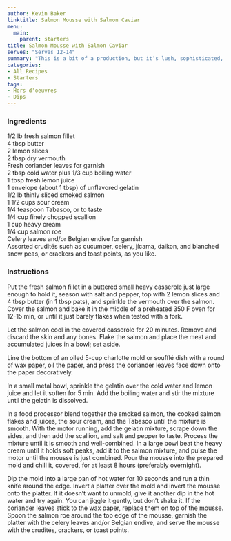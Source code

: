 ```yaml
---
author: Kevin Baker
linktitle: Salmon Mousse with Salmon Caviar
menu:
  main:
    parent: starters
title: Salmon Mousse with Salmon Caviar
serves: "Serves 12-14"
summary: "This is a bit of a production, but it’s lush, sophisticated, and makes a gorgeous center-piece for an hors d’oeuvre table at a special occasion. "
categories:
- All Recipes
- Starters
tags: 
- Hors d'oeuvres 
- Dips
---
```

### Ingredients

<div class="ingredient-list">

1/2 lb fresh salmon fillet  
4 tbsp butter  
2 lemon slices  
2 tbsp dry vermouth  
Fresh coriander leaves for garnish  
2 tbsp cold water plus 1/3 cup boiling water  
1 tbsp fresh lemon juice  
1 envelope (about 1 tbsp) of unflavored gelatin  
1/2 lb thinly sliced smoked salmon  
1 1/2 cups sour cream  
1/4 teaspoon Tabasco, or to taste  
1/4 cup finely chopped scallion  
1 cup heavy cream  
1/4 cup salmon roe  
Celery leaves and/or Belgian endive for garnish  
Assorted crudités such as cucumber, celery, jícama, daikon, and blanched snow peas, or crackers and toast points, as you like.  

</div>

### Instructions

Put the fresh salmon fillet in a buttered small heavy casserole just large enough to hold it, season with salt and pepper, top with 2 lemon slices and 4 tbsp butter (in 1 tbsp pats), and sprinkle the vermouth over the salmon. Cover the salmon and bake it in the middle of a preheated 350 F oven for 12-15 min, or until it just barely flakes when tested with a fork.

Let the salmon cool in the covered casserole for 20 minutes.  Remove and discard the skin and any bones. Flake the salmon and place the meat and accumulated juices in a bowl; set aside.

Line the bottom of an oiled 5-cup charlotte mold or soufflé dish with a round of wax paper, oil the paper, and press the coriander leaves face down onto the paper decoratively. 

In a small metal bowl, sprinkle the gelatin over the cold water and lemon juice and let it soften for 5 min. Add the boiling water and stir the mixture until the gelatin is dissolved. 

In a food processor blend together the smoked salmon, the cooked salmon flakes and juices, the sour cream, and the Tabasco until the mixture is smooth. With the motor running, add the gelatin mixture, scrape down the sides, and then add the scallion, and salt and pepper to taste. Process the mixture until it is smooth and well-combined. In a large bowl beat the heavy cream until it holds soft peaks, add it to the salmon mixture, and pulse the motor until the mousse is just combined. Pour the mousse into the prepared mold and chill it, covered, for at least 8 hours (preferably overnight).

Dip the mold into a large pan of hot water for 10 seconds and run a thin knife around the edge. Invert a platter over the mold and invert the mousse onto the platter. If it doesn’t want to unmold, give it another dip in the hot water and try again. You can jiggle it gently, but don’t shake it. If the coriander leaves stick to the wax paper, replace them on top of the mousse. Spoon the salmon roe around the top edge of the mousse, garnish the platter with the celery leaves and/or Belgian endive, and serve the mousse with the crudités, crackers, or toast points.